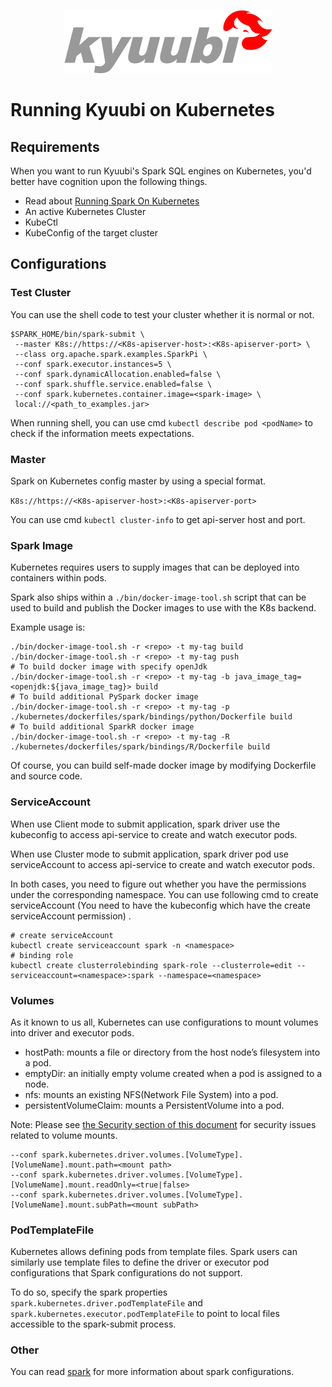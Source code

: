 <div align=center>

![](../imgs/kyuubi_logo.png)

</div>

# Running Kyuubi on Kubernetes

## Requirements

When you want to run Kyuubi's Spark SQL engines on Kubernetes, you'd better have cognition upon the following things.

* Read about [Running Spark On Kubernetes](http://spark.apache.org/docs/latest/running-on-kubernetes.html)
* An active Kubernetes Cluster
* KubeCtl
* KubeConfig of the target cluster

## Configurations

### Test Cluster

You can use the shell code to test your cluster whether it is normal or not.

```shell
$SPARK_HOME/bin/spark-submit \
 --master K8s://https://<K8s-apiserver-host>:<K8s-apiserver-port> \
 --class org.apache.spark.examples.SparkPi \
 --conf spark.executor.instances=5 \
 --conf spark.dynamicAllocation.enabled=false \
 --conf spark.shuffle.service.enabled=false \
 --conf spark.kubernetes.container.image=<spark-image> \
 local://<path_to_examples.jar>
```

When running shell, you can use cmd `kubectl describe pod <podName>` to check if the information meets expectations.

### Master

Spark on Kubernetes config master by using a special format.

`K8s://https://<K8s-apiserver-host>:<K8s-apiserver-port>`

You can use cmd `kubectl cluster-info` to get api-server host and port.

### Spark Image

Kubernetes requires users to supply images that can be deployed into containers within pods.

Spark also ships within a `./bin/docker-image-tool.sh` script that can be used to build and publish the Docker images to use
with the K8s backend.

Example usage is:

```shell
./bin/docker-image-tool.sh -r <repo> -t my-tag build
./bin/docker-image-tool.sh -r <repo> -t my-tag push
# To build docker image with specify openJdk 
./bin/docker-image-tool.sh -r <repo> -t my-tag -b java_image_tag=<openjdk:${java_image_tag}> build
# To build additional PySpark docker image
./bin/docker-image-tool.sh -r <repo> -t my-tag -p ./kubernetes/dockerfiles/spark/bindings/python/Dockerfile build
# To build additional SparkR docker image
./bin/docker-image-tool.sh -r <repo> -t my-tag -R ./kubernetes/dockerfiles/spark/bindings/R/Dockerfile build
```

Of course, you can build self-made docker image by modifying Dockerfile and source code.

### ServiceAccount

When use Client mode to submit application, spark driver use the kubeconfig to access api-service to create and watch
executor pods.

When use Cluster mode to submit application, spark driver pod use serviceAccount to access api-service to create and
watch executor pods.

In both cases, you need to figure out whether you have the permissions under the corresponding namespace. You can use
following cmd to create serviceAccount (You need to have the kubeconfig which have the create serviceAccount permission)
.

```shell
# create serviceAccount
kubectl create serviceaccount spark -n <namespace>
# binding role
kubectl create clusterrolebinding spark-role --clusterrole=edit --serviceaccount=<namespace>:spark --namespace=<namespace>
```

### Volumes

As it known to us all, Kubernetes can use configurations to mount volumes into driver and executor pods.

* hostPath: mounts a file or directory from the host node’s filesystem into a pod.
* emptyDir: an initially empty volume created when a pod is assigned to a node.
* nfs: mounts an existing NFS(Network File System) into a pod.
* persistentVolumeClaim: mounts a PersistentVolume into a pod.

Note: Please
see [the Security section of this document](http://spark.apache.org/docs/latest/running-on-kubernetes.html#security) for
security issues related to volume mounts.

```shell
--conf spark.kubernetes.driver.volumes.[VolumeType].[VolumeName].mount.path=<mount path>
--conf spark.kubernetes.driver.volumes.[VolumeType].[VolumeName].mount.readOnly=<true|false>
--conf spark.kubernetes.driver.volumes.[VolumeType].[VolumeName].mount.subPath=<mount subPath>
```

### PodTemplateFile

Kubernetes allows defining pods from template files. Spark users can similarly use template files to define the driver
or executor pod configurations that Spark configurations do not support.

To do so, specify the spark properties `spark.kubernetes.driver.podTemplateFile` and
`spark.kubernetes.executor.podTemplateFile` to point to local files accessible to the spark-submit process.

### Other

You can read [spark](http://spark.apache.org/docs/latest/running-on-kubernetes.html) for more information about spark configurations.
